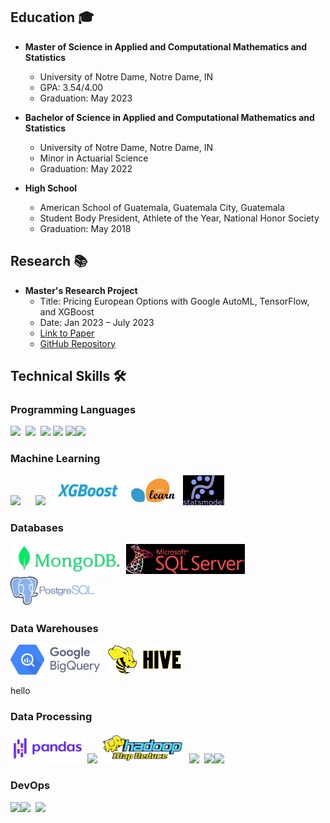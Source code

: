 ## Education 🎓

- **Master of Science in Applied and Computational Mathematics and Statistics**
  - University of Notre Dame, Notre Dame, IN
  - GPA: 3.54/4.00
  - Graduation: May 2023

- **Bachelor of Science in Applied and Computational Mathematics and Statistics**
  - University of Notre Dame, Notre Dame, IN
  - Minor in Actuarial Science
  - Graduation: May 2022

- **High School**
  - American School of Guatemala, Guatemala City, Guatemala
  - Student Body President, Athlete of the Year, National Honor Society
  - Graduation: May 2018

## Research 📚

- **Master's Research Project**
  - Title: Pricing European Options with Google AutoML, TensorFlow, and XGBoost
  - Date: Jan 2023 – July 2023
  - [Link to Paper](https://arxiv.org/abs/2307.00476)
  - [GitHub Repository](https://github.com/juan-esteban-berger/Options_Pricing_AutoML_TensorFlow_XGBoost)

## Technical Skills 🛠️

### Programming Languages
<img src="https://brandslogos.com/wp-content/uploads/images/large/python-logo.png" height="48">&nbsp;&nbsp;<img src="https://www.r-project.org/logo/Rlogo.svg" height="48">&nbsp;&nbsp;<img src="https://img.icons8.com/color/48/000000/c-plus-plus-logo.png" width="48">&nbsp;<img src="https://symbols.getvecta.com/stencil_28/61_sql-database-generic.90b41636a8.png" height="48">&nbsp;<img src="https://brandslogos.com/wp-content/uploads/images/large/java-logo-1.png" height="48"><img src="https://upload.wikimedia.org/wikipedia/commons/thumb/4/4b/Bash_Logo_Colored.svg/2048px-Bash_Logo_Colored.svg.png" height="48">

### Machine Learning
<img src="https://upload.wikimedia.org/wikipedia/commons/thumb/2/2d/Tensorflow_logo.svg/1200px-Tensorflow_logo.svg.png" height="48">&nbsp;&nbsp;&nbsp;&nbsp;&nbsp;&nbsp;<img src="https://upload.wikimedia.org/wikipedia/commons/thumb/1/10/PyTorch_logo_icon.svg/1200px-PyTorch_logo_icon.svg.png" height="48">&nbsp;&nbsp;<img src="xgboost.png" height="48"><img src="sklearn.png" height="48">&nbsp;&nbsp;<img src="statsmodels.png" height="48">

### Databases
<img src="mongodb.png" height="48">&nbsp;<img src="sqlserver.png" height="48">&nbsp;&nbsp;<img src="postgresql.png" height="48">

### Data Warehouses
<img src="bigquery.png" height="48">&nbsp;&nbsp;&nbsp;<img src="hive.png" height="48">

hello

### Data Processing
<img src="pandas.png" height="48">&nbsp;<img src="https://upload.wikimedia.org/wikipedia/commons/thumb/3/31/NumPy_logo_2020.svg/2560px-NumPy_logo_2020.svg.png" height="48">&nbsp;<img src="hadoop.png" height="48">&nbsp;<img src="https://upload.wikimedia.org/wikipedia/commons/thumb/f/f3/Apache_Spark_logo.svg/2560px-Apache_Spark_logo.svg.png" height="48">&nbsp;&nbsp;<img src="https://docs.dask.org/en/stable/_images/dask_horizontal.svg" height="48"><img src="https://upload.wikimedia.org/wikipedia/commons/thumb/5/53/Apache_kafka_wordtype.svg/2560px-Apache_kafka_wordtype.svg.png" height="48">

### DevOps
<img src="https://upload.wikimedia.org/wikipedia/commons/d/de/AirflowLogo.png" height="48"><img src="https://img.icons8.com/color/48/000000/docker.png" height="48">&nbsp;&nbsp;<img src="https://img.icons8.com/color/48/000000/kubernetes.png" height="48">
